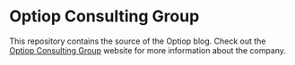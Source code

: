 # Optiop Consulting Group

This repository contains the source of the Optiop blog. 
Check out the [Optiop Consulting Group](https://optiop.org/) 
website for more information about the company.

